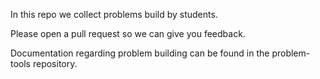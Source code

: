 
In this repo we collect problems build by students.

Please open a pull request so we can give you feedback.

Documentation regarding problem building can be found in the problem-tools repository.
